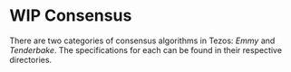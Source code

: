 # WIP Consensus

There are two categories of consensus algorithms in Tezos: *Emmy* and *Tenderbake*. The specifications for each can be found in their respective directories.
